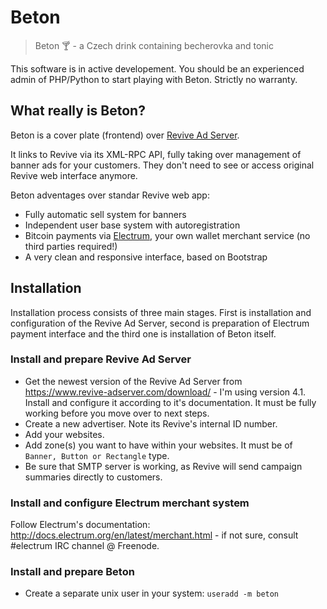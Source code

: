 # Beton
> Beton :cocktail: - a Czech drink containing becherovka and tonic

This software is in active developement. You should be an experienced admin of
PHP/Python to start playing with Beton. Strictly no warranty.

## What really is Beton?
Beton is a cover plate (frontend) over [Revive Ad Server](https://www.revive-adserver.com/).

It links to Revive via its XML-RPC API, fully taking over management of banner ads for your customers. They don't need to see or access original Revive web interface anymore.

Beton adventages over standar Revive web app:
* Fully automatic sell system for banners
* Independent user base system with autoregistration
* Bitcoin payments via [Electrum](https://electrum.org), your own wallet merchant service (no third parties required!)
* A very clean and responsive interface, based on Bootstrap
 
## Installation
Installation process consists of three main stages. First is installation and configuration of the Revive Ad Server, second is preparation of Electrum payment interface and the third one is installation of Beton itself.

### Install and prepare Revive Ad Server

* Get the newest version of the Revive Ad Server from https://www.revive-adserver.com/download/ - I'm using version 4.1. Install and configure it according to it's documentation. It must be fully working before you move over to next steps.
* Create a new advertiser. Note its Revive's internal ID number.
* Add your websites. 
* Add zone(s) you want to have within your websites. It must be of ```Banner, Button or Rectangle``` type.
* Be sure that SMTP server is working, as Revive will send campaign summaries
directly to customers.

### Install and configure Electrum merchant system

Follow Electrum's documentation: http://docs.electrum.org/en/latest/merchant.html - if not sure, consult #electrum IRC channel @ Freenode.

### Install and prepare Beton

* Create a separate unix user in your system: ```useradd -m beton```

